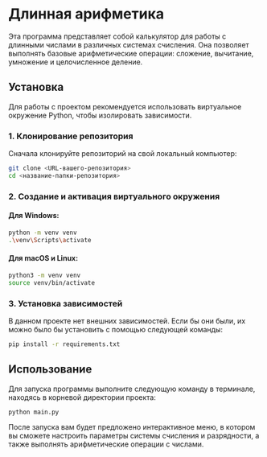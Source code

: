 # Длинная арифметика

Эта программа представляет собой калькулятор для работы с длинными числами в различных системах счисления. Она позволяет выполнять базовые арифметические операции: сложение, вычитание, умножение и целочисленное деление.

## Установка

Для работы с проектом рекомендуется использовать виртуальное окружение Python, чтобы изолировать зависимости.

### 1. Клонирование репозитория

Сначала клонируйте репозиторий на свой локальный компьютер:

```bash
git clone <URL-вашего-репозитория>
cd <название-папки-репозитория>
```

### 2. Создание и активация виртуального окружения

#### Для Windows:

```bash
python -m venv venv
.\venv\Scripts\activate
```

#### Для macOS и Linux:

```bash
python3 -m venv venv
source venv/bin/activate
```

### 3. Установка зависимостей

В данном проекте нет внешних зависимостей. Если бы они были, их можно было бы установить с помощью следующей команды:

```bash
pip install -r requirements.txt
```

## Использование

Для запуска программы выполните следующую команду в терминале, находясь в корневой директории проекта:

```bash
python main.py
```

После запуска вам будет предложено интерактивное меню, в котором вы сможете настроить параметры системы счисления и разрядности, а также выполнять арифметические операции с числами.
